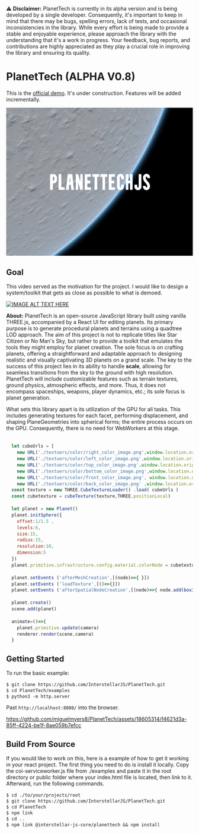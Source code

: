 ⚠️ **Disclaimer:** PlanetTech is currently in its alpha version and is being developed by a single developer. Consequently, it's important to keep in mind that there may be bugs, spelling errors, lack of tests, and occasional inconsistencies in the library. While every effort is being made to provide a stable and enjoyable experience, please approach the library with the understanding that it's a work in progress. Your feedback, bug reports, and contributions are highly appreciated as they play a crucial role in improving the library and ensuring its quality.


# PlanetTech (ALPHA V0.8) 
This is the [official demo](https://interstellarjs.github.io/PlanetTech/examples/). It's under construction. Features will be added incrementally.
<p align="center">
  <img src="./assets/logoPT.png" />
</p>


## Goal

This video served as the motivation for the project. I would like to design a system/toolkit that gets as close as possible to what is demoed.

[![IMAGE ALT TEXT HERE](https://img.youtube.com/vi/ksMQ4hYhfSA/0.jpg)](https://www.youtube.com/watch?v=ksMQ4hYhfSA)

**About:**
PlanetTech is an open-source JavaScript library built using vanilla THREE.js, accompanied by a React UI for editing planets. Its primary purpose is to generate procedural planets and terrains using a quadtree LOD approach. The aim of this project is not to replicate titles like Star Citizen or No Man's Sky, but rather to provide a toolkit that emulates the tools they might employ for planet creation. The sole focus is on crafting planets, offering a straightforward and adaptable approach to designing realistic and visually captivating 3D planets on a grand scale. The key to the success of this project lies in its ability to handle **scale**, allowing for seamless transitions from the sky to the ground with high resolution. PlanetTech will include customizable features such as terrain textures, ground physics, atmospheric effects, and more. Thus, it does not encompass spaceships, weapons, player dynamics, etc.; its sole focus is planet generation.

What sets this library apart is its utilization of the GPU for all tasks. This includes generating textures for each facet, performing displacement, and shaping PlaneGeometries into spherical forms; the entire process occurs on the GPU. Consequently, there is no need for WebWorkers at this stage.


```javascript

  let cubeUrls = [
    new URL('./textuers/color/right_color_image.png',window.location.origin).href,
    new URL('./textuers/color/left_color_image.png',window.location.origin).href,
    new URL('./textuers/color/top_color_image.png',window.location.origin).href,
    new URL('./textuers/color/bottom_color_image.png',window.location.origin).href,
    new URL('./textuers/color/front_color_image.png', window.location.origin).href,
    new URL('./textuers/color/back_color_image.png' ,window.location.origin).href, ]
  const texture = new THREE.CubeTextureLoader() .load( cubeUrls )
  const cubetexture = cubeTexture(texture,THREE.positionLocal)
  
  let planet = new Planet()
  planet.initSphere({
    offset:1/1.5 ,
    levels:6,
    size:15,
    radius:15,
    resolution:10,
    dimension:5
  })
  planet.primitive.infrastructure.config.material.colorNode = cubetexture

  planet.setEvents ('afterMeshCreation',[(node)=>{ }])
  planet.setEvents ('loadTexture',[()=>{}])
  planet.setEvents ('afterSpatialNodeCreation',[(node)=>{ node.add(box3Mesh(node.boundingInfo.boundingBox,new THREE.Color( Math.random() * 0xffffff ))) }])

  planet.create()
  scene.add(planet)

  animate=()=>{
    planet.primitive.update(camera)
    renderer.render(scene,camera)
  }
```

## Getting Started
To run the basic example:
```
$ git clone https://github.com/InterstellarJS/PlanetTech.git
$ cd PlanetTech/examples
$ python3 -m http.server
```
Past `http://localhost:8000/` into the browser.

https://github.com/miguelmyers8/PlanetTech/assets/18605314/f4621d3a-85ff-4224-be1f-8ae059b7efcc


## Build From Source
If you would like to work on this, here is a example of how to get it working in your react project.
The first thing you need to do is install it locally. 
Copy the coi-serviceworker.js file from ./examples and paste it in the root directory or public folder where your index.html file is located,
then link to it. Afterward, run the following commands.
```
$ cd ./to/your/projects/root
$ git clone https://github.com/InterstellarJS/PlanetTech.git
$ cd PlanetTech
$ npm link
$ cd ..
$ npm link @interstellar-js-core/planettech && npm install
```



